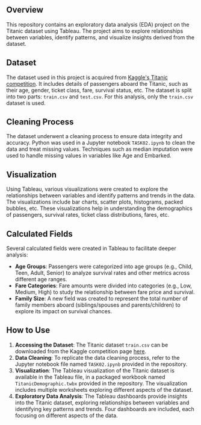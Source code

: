 ## Overview
This repository contains an exploratory data analysis (EDA) project on the Titanic dataset using Tableau. The project aims to explore relationships between variables, identify patterns, and visualize insights derived from the dataset.

## Dataset
The dataset used in this project is acquired from [Kaggle's Titanic competition](https://www.kaggle.com/c/titanic/data). It includes details of passengers aboard the Titanic, such as their age, gender, ticket class, fare, survival status, etc. The dataset is split into two parts: `train.csv` and `test.csv`. For this analysis, only the `train.csv` dataset is used.

## Cleaning Process
The dataset underwent a cleaning process to ensure data integrity and accuracy. Python was used in a Jupyter notebook `TASK02.ipynb` to clean the data and treat missing values. Techniques such as median imputation were used to handle missing values in variables like Age and Embarked.

## Visualization
Using Tableau, various visualizations were created to explore the relationships between variables and identify patterns and trends in the data. The visualizations include bar charts, scatter plots, histograms, packed bubbles, etc. These visualizations help in understanding the demographics of passengers, survival rates, ticket class distributions, fares, etc.

## Calculated Fields
Several calculated fields were created in Tableau to facilitate deeper analysis:
- **Age Groups**: Passengers were categorized into age groups (e.g., Child, Teen, Adult, Senior) to analyze survival rates and other metrics across different age ranges.
- **Fare Categories**: Fare amounts were divided into categories (e.g., Low, Medium, High) to study the relationship between fare price and survival.
- **Family Size**: A new field was created to represent the total number of family members aboard (siblings/spouses and parents/children) to explore its impact on survival chances.

## How to Use
1. **Accessing the Dataset**: The Titanic dataset `train.csv` can be downloaded from the Kaggle competition page [here](https://www.kaggle.com/c/titanic/data).
2. **Data Cleaning**: To replicate the data cleaning process, refer to the Jupyter notebook file named `TASK02.ipynb` provided in the repository.
3. **Visualization**: The Tableau visualization of the Titanic dataset is available in the Tableau file, in a packaged workbook named `TitanicDemographic.twbx` provided in the repository. The visualization includes multiple worksheets exploring different aspects of the dataset.
4. **Exploratory Data Analysis**: The Tableau dashboards provide insights into the Titanic dataset, exploring relationships between variables and identifying key patterns and trends. Four dashboards are included, each focusing on different aspects of the data.

